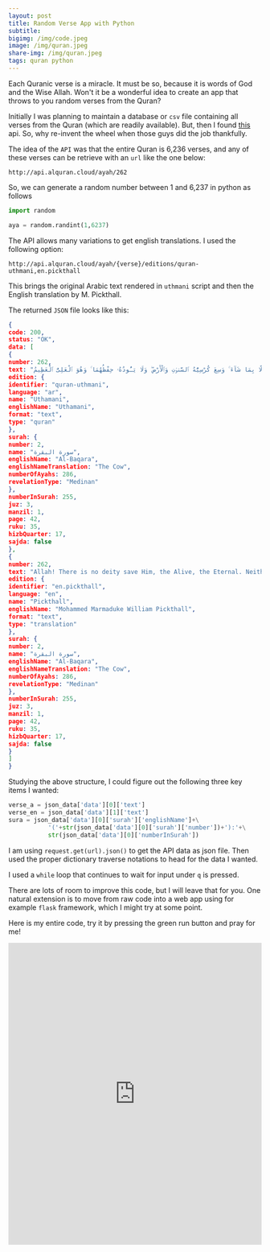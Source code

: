 ```yaml
---
layout: post
title: Random Verse App with Python
subtitle:
bigimg: /img/code.jpeg
image: /img/quran.jpeg
share-img: /img/quran.jpeg
tags: quran python
---
```

Each Quranic verse is a miracle. It must be so, because it is words of God and the Wise Allah. Won't it be a wonderful idea to create an app that throws to you random verses from the Quran?

Initially I was planning to maintain a database or `csv` file containing all verses from the Quran (which are readily available). But, then I found [this](https://alquran.cloud/api) api. So, why re-invent the wheel when those guys did the job thankfully.

The idea of the `API` was that the entire Quran is 6,236 verses, and any of these verses can be retrieve with an `url` like the one below:

```
http://api.alquran.cloud/ayah/262
```

So, we can generate a random number between 1 and 6,237 in python as follows

```python
import random

aya = random.randint(1,6237)
```
The API allows many variations to get english translations. I used the following option:

```
http://api.alquran.cloud/ayah/{verse}/editions/quran-uthmani,en.pickthall
```

This brings the original Arabic text rendered in `uthmani` script and then the English translation by M. Pickthall. 

The returned `JSON` file looks like this:

```json
{
code: 200,
status: "OK",
data: [
{
number: 262,
text: "ٱللَّهُ لَآ إِلَٰهَ إِلَّا هُوَ ٱلْحَىُّ ٱلْقَيُّومُ ۚ لَا تَأْخُذُهُۥ سِنَةٌۭ وَلَا نَوْمٌۭ ۚ لَّهُۥ مَا فِى ٱلسَّمَٰوَٰتِ وَمَا فِى ٱلْأَرْضِ ۗ مَن ذَا ٱلَّذِى يَشْفَعُ عِندَهُۥٓ إِلَّا بِإِذْنِهِۦ ۚ يَعْلَمُ مَا بَيْنَ أَيْدِيهِمْ وَمَا خَلْفَهُمْ ۖ وَلَا يُحِيطُونَ بِشَىْءٍۢ مِّنْ عِلْمِهِۦٓ إِلَّا بِمَا شَآءَ ۚ وَسِعَ كُرْسِيُّهُ ٱلسَّمَٰوَٰتِ وَٱلْأَرْضَ ۖ وَلَا يَـُٔودُهُۥ حِفْظُهُمَا ۚ وَهُوَ ٱلْعَلِىُّ ٱلْعَظِيمُ",
edition: {
identifier: "quran-uthmani",
language: "ar",
name: "Uthamani",
englishName: "Uthamani",
format: "text",
type: "quran"
},
surah: {
number: 2,
name: "سورة البقرة",
englishName: "Al-Baqara",
englishNameTranslation: "The Cow",
numberOfAyahs: 286,
revelationType: "Medinan"
},
numberInSurah: 255,
juz: 3,
manzil: 1,
page: 42,
ruku: 35,
hizbQuarter: 17,
sajda: false
},
{
number: 262,
text: "Allah! There is no deity save Him, the Alive, the Eternal. Neither slumber nor sleep overtaketh Him. Unto Him belongeth whatsoever is in the heavens and whatsoever is in the earth. Who is he that intercedeth with Him save by His leave? He knoweth that which is in front of them and that which is behind them, while they encompass nothing of His knowledge save what He will. His throne includeth the heavens and the earth, and He is never weary of preserving them. He is the Sublime, the Tremendous.",
edition: {
identifier: "en.pickthall",
language: "en",
name: "Pickthall",
englishName: "Mohammed Marmaduke William Pickthall",
format: "text",
type: "translation"
},
surah: {
number: 2,
name: "سورة البقرة",
englishName: "Al-Baqara",
englishNameTranslation: "The Cow",
numberOfAyahs: 286,
revelationType: "Medinan"
},
numberInSurah: 255,
juz: 3,
manzil: 1,
page: 42,
ruku: 35,
hizbQuarter: 17,
sajda: false
}
]
}

```

Studying the above structure, I could figure out the following three key items I wanted:

```python
verse_a = json_data['data'][0]['text']
verse_en = json_data['data'][1]['text']
sura = json_data['data'][0]['surah']['englishName']+\
           '('+str(json_data['data'][0]['surah']['number'])+'):'+\
           str(json_data['data'][0]['numberInSurah'])

```
I am using `request.get(url).json()` to get the API data as json file. Then used the proper dictionary traverse notations to head for the data I wanted. 

I used a `while` loop that continues to wait for input under `q` is pressed. 

There are lots of room to improve this code, but I will leave that for you. One natural extension is to move from raw code into a web app using for example `flask` framework, which I might try at some point. 

Here is my entire code, try it by pressing the green run button and pray for me!

<iframe height="600px" width="100%" src="https://repl.it/@baqi/Random-Verses-from-the-Quran?lite=true" scrolling="no" frameborder="no" allowtransparency="true" allowfullscreen="true" sandbox="allow-forms allow-pointer-lock allow-popups allow-same-origin allow-scripts allow-modals"></iframe>

